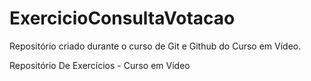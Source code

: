 # ExercicioConsultaVotacao

Repositório criado durante o curso de Git e Github do Curso em Vídeo.

 Repositório De Exercícios - Curso em Vídeo
